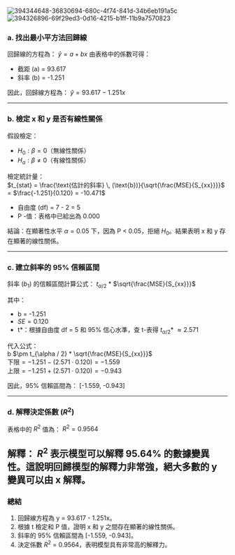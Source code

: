 ![394344648-36830694-680c-4f74-841d-34b6eb191a5c](https://github.com/user-attachments/assets/b2db2d80-ce52-4d20-aaac-a055d22ec1c5)
![394326896-69f29ed3-0d16-4215-b1ff-11b9a7570823](https://github.com/user-attachments/assets/155ae30e-6dda-496f-9fbf-04c1bc8ce87d)

### a. 找出最小平方法回歸線
回歸線的方程為：
$\hat{y} = a + bx$
由表格中的係數可得：
- 截距 (a) = 93.617
- 斜率 (b) = -1.251

因此，回歸線方程為：
$\hat{y} = 93.617 - 1.251x$

---
### b. 檢定 x 和 y 是否有線性關係
假設檢定：
- $H_0: \beta = 0$（無線性關係）
- $H_a: \beta \neq 0$（有線性關係）

檢定統計量：\
$t_{stat} = \frac{\text{估計的斜率} \, (\text{b})}{\sqrt{\frac{MSE}{S_{xx}}}}$ = $\frac{-1.251}{0.120} = -10.471$

- 自由度 (df) = 7 - 2 = 5 
- P -值：表格中已給出為 0.000 

結論：在顯著性水平 $\alpha = 0.05$ 下，因為 P < 0.05，拒絕 $H_0$。結果表明 x 和 y 存在顯著的線性關係。

---
### c. 建立斜率的 95% 信賴區間
斜率 ($b_1$) 的信賴區間計算公式：
$t_{\alpha / 2}$ * $\sqrt{\frac{MSE}{S_{xx}}}$


其中：
- b = -1.251
- $SE = 0.120$
- t*：根據自由度 df = 5 和 95% 信心水準，查 t-表得 $t_{\alpha / 2}$* $\approx 2.571$


代入公式：\
b $\pm t_{\alpha / 2} * \sqrt{\frac{MSE}{S_{xx}}}$ \
$\text{下限} = -1.251 - (2.571 \cdot 0.120) = -1.559$\
$\text{上限} = -1.251 + (2.571 \cdot 0.120) = -0.943$

因此，95% 信賴區間為：
[-1.559, -0.943]

---
### d. 解釋決定係數 ($R^2$)
表格中的 $R^2$ 值為：
$R^2 = 0.9564$

解釋：
$R^2$ 表示模型可以解釋 $95.64\%$ 的數據變異性。這說明回歸模型的解釋力非常強，絕大多數的 y 變異可以由 x 解釋。
---
### 總結
1. 回歸線方程為 y = 93.617 - 1.251x。
2. 根據 t 檢定和 P 值，證明 x 和 y 之間存在顯著的線性關係。
3. 斜率的 95% 信賴區間為 [-1.559, -0.943]。
4. 決定係數 $R^2$ = 0.9564，表明模型具有非常高的解釋力。
